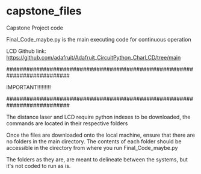 # capstone_files
Capstone Project code

Final_Code_maybe.py is the main executing code for continuous operation


LCD Github link:
https://github.com/adafruit/Adafruit_CircuitPython_CharLCD/tree/main

###########################################################################

IMPORTANT!!!!!!!!!

###########################################################################

The distance laser and LCD require python indexes to be downloaded, the commands are located in their respective folders

Once the files are downloaded onto the local machine, ensure that there are no folders in the main directory. The contents of each folder should be accessible in the directory from where you run Final_Code_maybe.py

The folders as they are, are meant to delineate between the systems, but it's not coded to run as is. 
